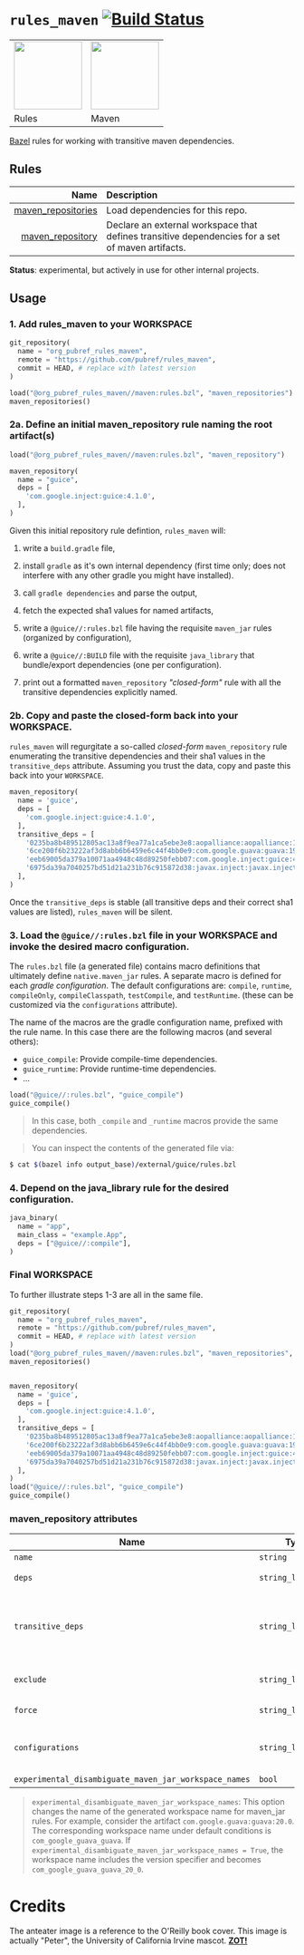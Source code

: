 # `rules_maven` [![Build Status](https://travis-ci.org/pubref/rules_maven.svg?branch=master)](https://travis-ci.org/pubref/rules_maven)

<table><tr>
<td><img src="https://avatars1.githubusercontent.com/u/11684617?v=3&s=200" height="120"/></td>
<td><img src="http://studentaffairs.uci.edu/resources/right-facing-blk-outline.png" height="120"/></td>
</tr><tr>
<td>Rules</td>
<td>Maven</td>
</tr></table>

[Bazel](https://bazel.build) rules for working with transitive maven dependencies.

## Rules

|               Name   |  Description |
| -------------------: | :----------- |
| [maven_repositories](#maven_repositories) |  Load dependencies for this repo. |
| [maven_repository](#maven_repository) | Declare an external workspace that defines transitive dependencies for a set of maven artifacts. |

**Status**: experimental, but actively in use for other internal projects.

## Usage

### 1. Add rules_maven to your WORKSPACE

```python
git_repository(
  name = "org_pubref_rules_maven",
  remote = "https://github.com/pubref/rules_maven",
  commit = HEAD, # replace with latest version
)

load("@org_pubref_rules_maven//maven:rules.bzl", "maven_repositories")
maven_repositories()
```

### 2a. Define an initial maven_repository rule naming the root artifact(s)

```python
load("@org_pubref_rules_maven//maven:rules.bzl", "maven_repository")

maven_repository(
  name = "guice",
  deps = [
    'com.google.inject:guice:4.1.0',
  ],
)
```

Given this initial repository rule defintion, `rules_maven` will:

1. write a `build.gradle` file,

1. install `gradle` as it's own internal dependency (first time only;
   does not interfere with any other gradle you might have installed).

1. call `gradle dependencies` and parse the output,

1. fetch the expected sha1 values for named artifacts,

1. write a `@guice//:rules.bzl` file having the requisite `maven_jar`
   rules (organized by configuration),

1. write a `@guice//:BUILD` file with the requisite `java_library`
   that bundle/export dependencies (one per configuration).

1. print out a formatted `maven_repository` *"closed-form"* rule with
   all the transitive dependencies explicitly named.

### 2b. Copy and paste the closed-form back into your WORKSPACE.

`rules_maven` will regurgitate a so-called *closed-form*
`maven_repository` rule enumerating the transitive dependencies and
their sha1 values in the `transitive_deps` attribute.  Assuming you
trust the data, copy and paste this back into your `WORKSPACE`.

```python
maven_repository(
  name = 'guice',
  deps = [
    'com.google.inject:guice:4.1.0',
  ],
  transitive_deps = [
    '0235ba8b489512805ac13a8f9ea77a1ca5ebe3e8:aopalliance:aopalliance:1.0',
    '6ce200f6b23222af3d8abb6b6459e6c44f4bb0e9:com.google.guava:guava:19.0',
    'eeb69005da379a10071aa4948c48d89250febb07:com.google.inject:guice:4.1.0',
    '6975da39a7040257bd51d21a231b76c915872d38:javax.inject:javax.inject:1',
  ],
)
```

Once the `transitive_deps` is stable (all transitive deps and their correct
sha1 values are listed), `rules_maven` will be silent.

### 3. Load the `@guice//:rules.bzl` file in your WORKSPACE and invoke the desired macro configuration.

The `rules.bzl` file (a generated file) contains macro definitions
that ultimately define `native.maven_jar` rules.  A separate macro is
defined for each *gradle configuration*.  The default configurations
are: `compile`, `runtime`, `compileOnly`, `compileClasspath`,
`testCompile`, and `testRuntime`.  (these can be customized via the
`configurations` attribute).

The name of the macros are the gradle configuration name, prefixed
with the rule name.  In this case there are the following macros (and
several others):

* `guice_compile`: Provide compile-time dependencies.
* `guice_runtime`: Provide runtime-time dependencies.
* ...


```python
load("@guice//:rules.bzl", "guice_compile")
guice_compile()
```

> In this case, both `_compile` and `_runtime` macros provide the same dependencies.

> You can inspect the contents of the generated file via:

```sh
$ cat $(bazel info output_base)/external/guice/rules.bzl
```

### 4. Depend on the java_library rule for the desired configuration.

```python
java_binary(
  name = "app",
  main_class = "example.App",
  deps = ["@guice//:compile"],
)
```

### Final WORKSPACE

To further illustrate steps 1-3 are all in the same file.

```python
git_repository(
  name = "org_pubref_rules_maven",
  remote = "https://github.com/pubref/rules_maven",
  commit = HEAD, # replace with latest version
)
load("@org_pubref_rules_maven//maven:rules.bzl", "maven_repositories", "maven_repository")
maven_repositories()


maven_repository(
  name = 'guice',
  deps = [
    'com.google.inject:guice:4.1.0',
  ],
  transitive_deps = [
    '0235ba8b489512805ac13a8f9ea77a1ca5ebe3e8:aopalliance:aopalliance:1.0',
    '6ce200f6b23222af3d8abb6b6459e6c44f4bb0e9:com.google.guava:guava:19.0',
    'eeb69005da379a10071aa4948c48d89250febb07:com.google.inject:guice:4.1.0',
    '6975da39a7040257bd51d21a231b76c915872d38:javax.inject:javax.inject:1',
  ],
)
load("@guice//:rules.bzl", "guice_compile")
guice_compile()
```


### maven_repository attributes

| Name | Type | Default | Description |
| --- | --- | --- | --- |
| `name` | `string` | `None` | The rule name. |
| `deps` | `string_list` | `[]` | List of maven artifacts having the form `NAME:GROUP:VERSION` |
| `transitive_deps` | `string_list` | `[]` | List of maven artifacts in the transitive set reachable from `deps`.  The have the form `SHA1:NAME:GROUP:VERSION`, and are calculated by rules_maven via a generated `build.gradle` file. |
| `exclude` | `string_list_dict` | `{}` | List of artifacts to exclude, in the form `{ 'NAME:GROUP': ['EXCLUDED_GROUP:EXCLUDED_NAME']` |
| `force` | `string_list` | `[]` | List of artifacts to force, in the form `[ 'NAME:GROUP:VERSION']` |
| `configurations` | `string_list` | `["compile", "default", "runtime", "compileOnly", "compileClasspath"]` | List of configurations to generate a corresponding rule for. |
| `experimental_disambiguate_maven_jar_workspace_names` | `bool` | `False` | See Note |


> `experimental_disambiguate_maven_jar_workspace_names`: This option
> changes the name of the generated workspace name for maven_jar
> rules.  For example, consider the artifact
> `com.google.guava:guava:20.0`.  The corresponding workspace name
> under default conditions is `com_google_guava_guava`.  If
> `experimental_disambiguate_maven_jar_workspace_names = True`, the
> workspace name includes the version specifier and becomes
> `com_google_guava_guava_20_0`.


# Credits

The anteater image is a reference to the O'Reilly book cover.  This image is
actually "Peter", the University of California Irvine
mascot. [**ZOT!**](http://studentaffairs.uci.edu/resources/right-facing-blk-outline.png)
